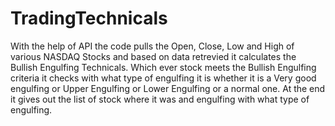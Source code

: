# TradingTechnicals
 With the help of API the code pulls the Open, Close, Low and High of various NASDAQ Stocks and based on data retrevied it calculates the Bullish Engulfing Technicals. Which ever stock meets the Bullish Engulfing criteria it checks with what type of engulfing it is whether it is a Very good engulfing or Upper Engulfing or Lower Engulfing or a normal one. At the end it gives out the list of stock where it was and engulfing with what type of engulfing.
